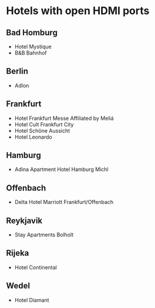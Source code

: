 # Hotels with open HDMI ports

## Bad Homburg
* Hotel Mystique
* B&B Bahnhof

## Berlin
* Adlon

## Frankfurt
* Hotel Frankfurt Messe Affiliated by Meliá
* Hotel Cult Frankfurt City
* Hotel Schöne Aussicht
* Hotel Leonardo

## Hamburg
* Adina Apartment Hotel Hamburg Michl

## Offenbach
* Delta Hotel Marriott Frankfurt/Offenbach

## Reykjavik
* Stay Apartments Bolholt

## Rijeka
* Hotel Continental

## Wedel
* Hotel Diamant